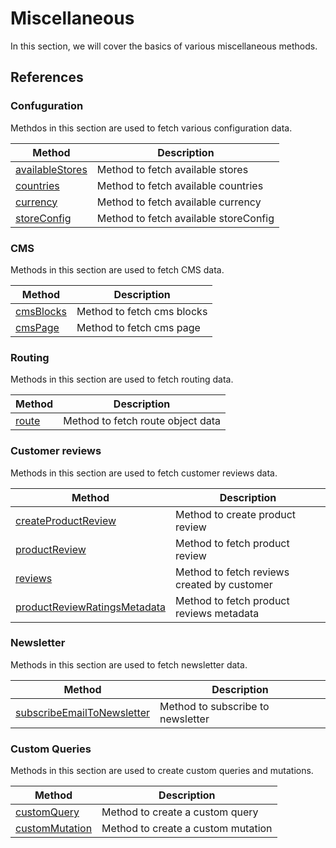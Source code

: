 # Miscellaneous
In this section, we will cover the basics of various miscellaneous methods.

## References

### Confuguration
Methdos in this section are used to fetch various configuration data.

| Method                                                             | Description                      |
|--------------------------------------------------------------------|----------------------------------|
| [availableStores](/integrations/magento/api/magento-api/availableStores) | Method to fetch available stores |
| [countries](/integrations/magento/api/magento-api/countries)             | Method to fetch available countries |
| [currency](/integrations/magento/api/magento-api/currency)               | Method to fetch available currency |
| [storeConfig](/integrations/magento/api/magento-api/storeConfig)            | Method to fetch available storeConfig |

### CMS
Methods in this section are used to fetch CMS data.

| Method                                                             | Description                      |
|--------------------------------------------------------------------|----------------------------------|
| [cmsBlocks](/integrations/magento/api/magento-api/cmsBlocks) | Method to fetch cms blocks |
| [cmsPage](/integrations/magento/api/magento-api/cmsPage)             | Method to fetch cms page |

### Routing
Methods in this section are used to fetch routing data.

| Method                                       | Description                       |
|----------------------------------------------|-----------------------------------|
| [route](/integrations/magento/api/magento-api/route) | Method to fetch route object data |

### Customer reviews
Methods in this section are used to fetch customer reviews data.

| Method                                                                                       | Description                                 |
|----------------------------------------------------------------------------------------------|---------------------------------------------|
| [createProductReview](/integrations/magento/api/magento-api/createProductReview)                   | Method to create product review             |
| [productReview](/integrations/magento/api/magento-api/productReview)                               | Method to fetch product review              |
| [reviews](/integrations/magento/api/magento-api/reviews)                                     | Method to fetch reviews created by customer |
| [productReviewRatingsMetadata](/integrations/magento/api/magento-api/productReviewRatingsMetadata) | Method to fetch product reviews metadata    |

### Newsletter
Methods in this section are used to fetch newsletter data.

| Method                                                                              | Description                              |
|-------------------------------------------------------------------------------------|------------------------------------------|
| [subscribeEmailToNewsletter](/integrations/magento/api/magento-api/subscribeEmailToNewsletter) | Method to subscribe to newsletter          |

### Custom Queries
Methods in this section are used to create custom queries and mutations.

| Method                                                     | Description                        |
|------------------------------------------------------------|------------------------------------|
| [customQuery](/integrations/magento/api/magento-api/customQuery) | Method to create a custom query    |
| [customMutation](/integrations/magento/api/magento-api/customMutation) | Method to create a custom mutation |



